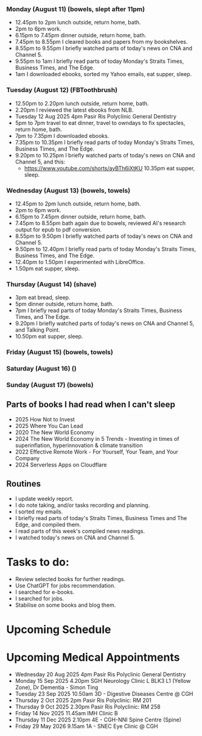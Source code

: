 ### Monday (August 11) (bowels, slept after 11pm)
- 12.45pm to 2pm lunch outside, return home, bath.
- 2pm to 6pm work.
- 6.15pm to 7.45pm dinner outside, return home, bath.
- 7.45pm to 8.55pm I cleared books and papers from my bookshelves.
- 8.55pm to 9.55pm I briefly watched parts of today's news on CNA and Channel 5.
- 9.55pm to 1am I briefly read parts of today Monday's Straits Times, Business Times, and The Edge.
- 1am I downloaded ebooks, sorted my Yahoo emails, eat supper, sleep.

### Tuesday (August 12) (FBToothbrush)
- 12.50pm to 2.20pm lunch outside, return home, bath.
- 2.20pm I reviewed the latest ebooks from NLB.
- Tuesday 12 Aug 2025 4pm Pasir Ris Polyclinic General Dentistry
- 5pm to 7pm travel to eat dinner, travel to owndays to fix spectacles, return home, bath.
- 7pm to 7.35pm I downloaded ebooks.
- 7.35pm to 10.35pm I briefly read parts of today Monday's Straits Times, Business Times, and The Edge.
- 9.20pm to 10.25pm I briefly watched parts of today's news on CNA and Channel 5, and this:
    - https://www.youtube.com/shorts/ayBTh6iXtKU
10.35pm eat supper, sleep.

### Wednesday (August 13) (bowels, towels)
- 12.45pm to 2pm lunch outside, return home, bath.
- 2pm to 6pm work.
- 6.15pm to 7.45pm dinner outside, return home, bath.
- 7.45pm to 8.55pm bath again due to bowels, reviewed AI's research output for epub to pdf conversion.
- 8.55pm to 9.50pm I briefly watched parts of today's news on CNA and Channel 5.
- 9.50pm to 12.40pm I briefly read parts of today Monday's Straits Times, Business Times, and The Edge.
- 12.40pm to 1.50pm I experimented with LibreOffice.
- 1.50pm eat supper, sleep.

### Thursday (August 14) (shave)
- 3pm eat bread, sleep.
- 5pm dinner outside, return home, bath.
- 7pm I briefly read parts of today Monday's Straits Times, Business Times, and The Edge.
- 9.20pm I briefly watched parts of today's news on CNA and Channel 5, and Talking Point.
- 10.50pm eat supper, sleep.

### Friday (August 15) (bowels, towels)


### Saturday (August 16) ()


### Sunday (August 17) (bowels)




## Parts of books I had read when I can't sleep
- 2025 How Not to Invest
- 2025 Where You Can Lead
- 2020 The New World Economy
- 2024 The New World Economy in 5 Trends - Investing in times of superinflation, hyperinnovation & climate transition
- 2022 Effective Remote Work - For Yourself, Your Team, and Your Company
- 2024 Serverless Apps on Cloudflare

## Routines
- I update weekly report.
- I do note taking, and/or tasks recording and planning.
- I sorted my emails.
- I briefly read parts of today's Straits Times, Business Times and The Edge, and compiled them.
- I read parts of this week's compiled news readings.
- I watched today's news on CNA and Channel 5.

# Tasks to do:
- Review selected books for further readings.
- Use ChatGPT for jobs recommendation.
- I searched for e-books.
- I searched for jobs.
- Stabilise on some books and blog them.

# Upcoming Schedule

# Upcoming Medical Appointments
- Wednesday 20 Aug 2025 4pm Pasir Ris Polyclinic General Dentistry
- Monday 15 Sep 2025 4.20pm SGH Neurology Clinic L BLK3 L1 (Yellow Zone), Dr Dementia - Simon Ting
- Tuesday 23 Sep 2025 10.50am 3D - Digestive Diseases Centre @ CGH
- Thursday 2 Oct 2025 2pm Pasir Ris Polyclinic: RM 201
- Thursday 9 Oct 2025 2.30pm Pasir Ris Polyclinic: RM 258
- Friday 14 Nov 2025 11.45am IMH Clinic B
- Thursday 11 Dec 2025 2.10pm 4E - CGH-NNI Spine Centre (Spine)
- Friday 29 May 2026 9.15am 1A - SNEC Eye Clinic @ CGH


